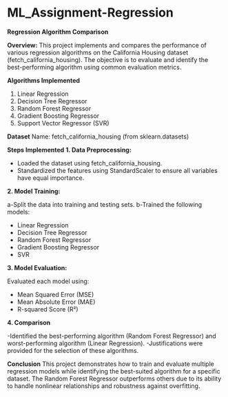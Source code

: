 # ML_Assignment-Regression
**Regression Algorithm Comparison**

**Overview:**
This project implements and compares the performance of various regression algorithms on the California Housing dataset (fetch_california_housing). The objective is to evaluate and identify the best-performing algorithm using common evaluation metrics.

**Algorithms Implemented**
1. Linear Regression
2. Decision Tree Regressor
3. Random Forest Regressor
4. Gradient Boosting Regressor
5. Support Vector Regressor (SVR)

**Dataset**
Name: fetch_california_housing (from sklearn.datasets)

**Steps Implemented**
**1. Data Preprocessing:**

- Loaded the dataset using fetch_california_housing.
- Standardized the features using StandardScaler to ensure all variables have equal importance.

**2. Model Training:**

a-Split the data into training and testing sets.
b-Trained the following models:
- Linear Regression
- Decision Tree Regressor
- Random Forest Regressor
- Gradient Boosting Regressor
- SVR

**3. Model Evaluation:**

Evaluated each model using:
- Mean Squared Error (MSE)
- Mean Absolute Error (MAE)
- R-squared Score (R²)

**4. Comparison**

-Identified the best-performing algorithm (Random Forest Regressor) and worst-performing algorithm (Linear Regression).
-Justifications were provided for the selection of these algorithms.


**Conclusion**
This project demonstrates how to train and evaluate multiple regression models while identifying the best-suited algorithm for a specific dataset. The Random Forest Regressor outperforms others due to its ability to handle nonlinear relationships and robustness against overfitting.
